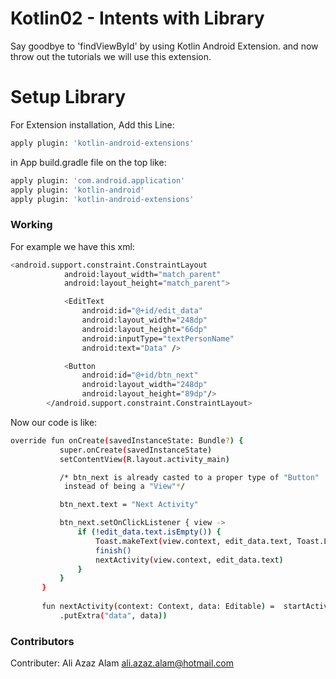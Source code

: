 # Kotlin02 - Intents with Library

Say goodbye to 'findViewById' by using Kotlin Android Extension. and now throw out the tutorials we will use this extension.

# Setup Library

For Extension installation, Add this Line:
```sh
apply plugin: 'kotlin-android-extensions'
```
in App build.gradle file on the top like:
```sh
apply plugin: 'com.android.application'
apply plugin: 'kotlin-android'
apply plugin: 'kotlin-android-extensions'
```

### Working
 For example we have this xml:
 ```sh
<android.support.constraint.ConstraintLayout
             android:layout_width="match_parent"
             android:layout_height="match_parent">

             <EditText
                 android:id="@+id/edit_data"
                 android:layout_width="248dp"
                 android:layout_height="66dp"
                 android:inputType="textPersonName"
                 android:text="Data" />

             <Button
                 android:id="@+id/btn_next"
                 android:layout_width="248dp"
                 android:layout_height="89dp"/>
         </android.support.constraint.ConstraintLayout>
```

Now our code is like: 
 ```sh
override fun onCreate(savedInstanceState: Bundle?) {
            super.onCreate(savedInstanceState)
            setContentView(R.layout.activity_main)

            /* btn_next is already casted to a proper type of "Button"
             instead of being a "View"*/

            btn_next.text = "Next Activity"

            btn_next.setOnClickListener { view ->
                if (!edit_data.text.isEmpty()) {
                    Toast.makeText(view.context, edit_data.text, Toast.LENGTH_SHORT).show()
                    finish()
                    nextActivity(view.context, edit_data.text)
                }
            }
        }
        
        fun nextActivity(context: Context, data: Editable) =  startActivity(Intent(context, Main2Activity::class.java)
            .putExtra("data", data))
```

### Contributors
 Contributer: Ali Azaz Alam <ali.azaz.alam@hotmail.com>
